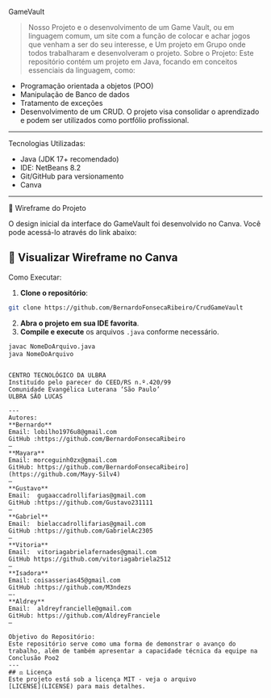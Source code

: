 GameVault
> Nosso Projeto e o desenvolvimento de um Game Vault, ou em linguagem comum, um site com a função de colocar e achar jogos que venham a ser do seu interesse, e Um projeto em Grupo onde todos trabalharam e desenvolveram o projeto.
Sobre o Projeto:
Este repositório contém um projeto em Java, focando em
conceitos essenciais da linguagem, como:
- Programação orientada a objetos (POO)
- Manipulação de Banco de dados
- Tratamento de exceções
- Desenvolvimento de um CRUD.
O projeto visa consolidar o aprendizado e podem ser
utilizados como portfólio profissional.
---
Tecnologias Utilizadas:
- Java (JDK 17+ recomendado)
- IDE: NetBeans 8.2
- Git/GitHub para versionamento
- Canva 
---
🎨 Wireframe do Projeto

O design inicial da interface do GameVault foi desenvolvido no Canva.
Você pode acessá-lo através do link abaixo:

🔗 Visualizar Wireframe no Canva
---
Como Executar:
1. **Clone o repositório**:
```bash
git clone https://github.com/BernardoFonsecaRibeiro/CrudGameVault
```
2. **Abra o projeto em sua IDE favorita**.
3. **Compile e execute** os arquivos `.java` conforme
necessário.
```bash
javac NomeDoArquivo.java
java NomeDoArquivo
```
```

CENTRO TECNOLÓGICO DA ULBRA
Instituído pelo parecer do CEED/RS n.º.420/99
Comunidade Evangélica Luterana ‘São Paulo’
ULBRA SÃO LUCAS

---
Autores:
**Bernardo**
Email: lobilho1976u8@gmail.com
GitHub :https://github.com/BernardoFonsecaRibeiro
—
**Mayara**
Email: morceguinh0zx@gmail.com 
GitHub: https://github.com/BernardoFonsecaRibeiro](https://github.com/Mayy-Silv4)
—
**Gustavo**
Email:  gugaaccadrollifarias@gmail.com 
GitHub :https://github.com/Gustavo231111
—
**Gabriel**
Email:  bielaccadrollifarias@gmail.com 
GitHub :https://github.com/GabrielAc2305
—
**Vitoria**
Email:  vitoriagabrielafernades@gmail.com  
GitHub https://github.com/vitoriagabriela2512
—
**Isadora**
Email: coisasserias45@gmail.com
GitHub :https://github.com/M3ndezs
—-
**Aldrey**
Email:  aldreyfrancielle@gmail.com   
GitHub: https://github.com/AldreyFranciele
—

Objetivo do Repositório:
Este repositório serve como uma forma de demonstrar o avanço do trabalho, além de também apresentar a capacidade técnica da equipe na Conclusão Poo2
---
## ⚖️ Licença
Este projeto está sob a licença MIT - veja o arquivo
[LICENSE](LICENSE) para mais detalhes.
